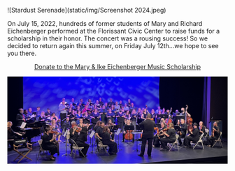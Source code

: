 ![Stardust Serenade](static/img/Screenshot 2024.jpeg)

On July 15, 2022, hundreds of former students of Mary and Richard Eichenberger performed at the Florissant Civic Center to raise funds for a scholarship in their honor. The concert was a rousing success! So we decided to return again this summer, on Friday July 12th...we hope to see you there.

<div><center><a href="https://stl.fcsuite.com/erp/donate/create/fund?funit_id=3871">Donate to the Mary & Ike Eichenberger Music Scholarship</a></center></div>


![Stardust Serenade](static/img/IMG_1696.jpeg)

